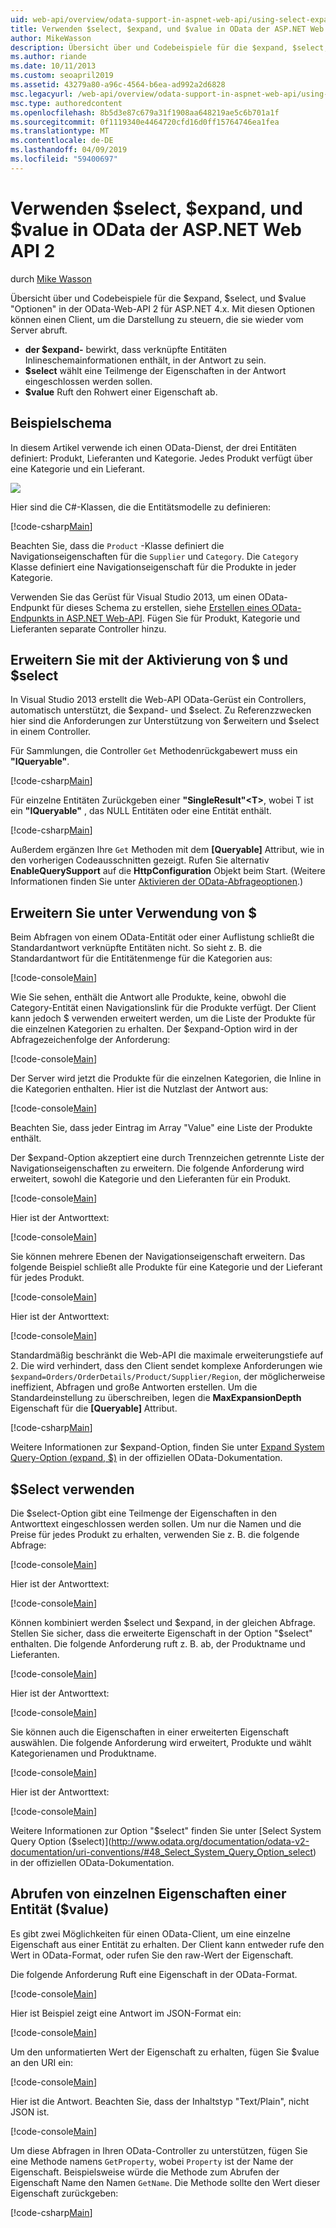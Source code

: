 ```yaml
---
uid: web-api/overview/odata-support-in-aspnet-web-api/using-select-expand-and-value
title: Verwenden $select, $expand, und $value in OData der ASP.NET Web API 2 - ASP.NET 4.x
author: MikeWasson
description: Übersicht über und Codebeispiele für die $expand, $select, und $value "Optionen" in der OData-Web-API 2 für ASP.NET 4.x.
ms.author: riande
ms.date: 10/11/2013
ms.custom: seoapril2019
ms.assetid: 43279a80-a96c-4564-b6ea-ad992a2d6828
msc.legacyurl: /web-api/overview/odata-support-in-aspnet-web-api/using-select-expand-and-value
msc.type: authoredcontent
ms.openlocfilehash: 8b5d3e87c679a31f1908aa648219ae5c6b701a1f
ms.sourcegitcommit: 0f1119340e4464720cfd16d0ff15764746ea1fea
ms.translationtype: MT
ms.contentlocale: de-DE
ms.lasthandoff: 04/09/2019
ms.locfileid: "59400697"
---
```

# <a name="using-select-expand-and-value-in-aspnet-web-api-2-odata"></a>Verwenden $select, $expand, und $value in OData der ASP.NET Web API 2

durch [Mike Wasson](https://github.com/MikeWasson)

Übersicht über und Codebeispiele für die $expand, $select, und $value "Optionen" in der OData-Web-API 2 für ASP.NET 4.x. Mit diesen Optionen können einen Client, um die Darstellung zu steuern, die sie wieder vom Server abruft.

- **der $expand-** bewirkt, dass verknüpfte Entitäten Inlineschemainformationen enthält, in der Antwort zu sein.
- **$select** wählt eine Teilmenge der Eigenschaften in der Antwort eingeschlossen werden sollen.
- **$value** Ruft den Rohwert einer Eigenschaft ab.

## <a name="example-schema"></a>Beispielschema

In diesem Artikel verwende ich einen OData-Dienst, der drei Entitäten definiert: Produkt, Lieferanten und Kategorie. Jedes Produkt verfügt über eine Kategorie und ein Lieferant.

![](using-select-expand-and-value/_static/image1.png)

Hier sind die C#-Klassen, die die Entitätsmodelle zu definieren:

[!code-csharp[Main](using-select-expand-and-value/samples/sample1.cs)]

Beachten Sie, dass die `Product` -Klasse definiert die Navigationseigenschaften für die `Supplier` und `Category`. Die `Category` Klasse definiert eine Navigationseigenschaft für die Produkte in jeder Kategorie.

Verwenden Sie das Gerüst für Visual Studio 2013, um einen OData-Endpunkt für dieses Schema zu erstellen, siehe [Erstellen eines OData-Endpunkts in ASP.NET Web-API](odata-v3/creating-an-odata-endpoint.md). Fügen Sie für Produkt, Kategorie und Lieferanten separate Controller hinzu.

## <a name="enabling-expand-and-select"></a>Erweitern Sie mit der Aktivierung von $ und $select

In Visual Studio 2013 erstellt die Web-API OData-Gerüst ein Controllers, automatisch unterstützt, die $expand- und $select. Zu Referenzzwecken hier sind die Anforderungen zur Unterstützung von $erweitern und $select in einem Controller.

Für Sammlungen, die Controller `Get` Methodenrückgabewert muss ein **"IQueryable"**.

[!code-csharp[Main](using-select-expand-and-value/samples/sample2.cs)]

Für einzelne Entitäten Zurückgeben einer **"SingleResult"&lt;T&gt;**, wobei T ist ein **"IQueryable"** , das NULL Entitäten oder eine Entität enthält.

[!code-csharp[Main](using-select-expand-and-value/samples/sample3.cs)]

Außerdem ergänzen Ihre `Get` Methoden mit dem **[Queryable]** Attribut, wie in den vorherigen Codeausschnitten gezeigt. Rufen Sie alternativ **EnableQuerySupport** auf die **HttpConfiguration** Objekt beim Start. (Weitere Informationen finden Sie unter [Aktivieren der OData-Abfrageoptionen](supporting-odata-query-options.md#enable).)

## <a name="using-expand"></a>Erweitern Sie unter Verwendung von $

Beim Abfragen von einem OData-Entität oder einer Auflistung schließt die Standardantwort verknüpfte Entitäten nicht. So sieht z. B. die Standardantwort für die Entitätenmenge für die Kategorien aus:

[!code-console[Main](using-select-expand-and-value/samples/sample4.cmd)]

Wie Sie sehen, enthält die Antwort alle Produkte, keine, obwohl die Category-Entität einen Navigationslink für die Produkte verfügt. Der Client kann jedoch $ verwenden erweitert werden, um die Liste der Produkte für die einzelnen Kategorien zu erhalten. Der $expand-Option wird in der Abfragezeichenfolge der Anforderung:

[!code-console[Main](using-select-expand-and-value/samples/sample5.cmd)]

Der Server wird jetzt die Produkte für die einzelnen Kategorien, die Inline in die Kategorien enthalten. Hier ist die Nutzlast der Antwort aus:

[!code-console[Main](using-select-expand-and-value/samples/sample6.cmd)]

Beachten Sie, dass jeder Eintrag im Array "Value" eine Liste der Produkte enthält.

Der $expand-Option akzeptiert eine durch Trennzeichen getrennte Liste der Navigationseigenschaften zu erweitern. Die folgende Anforderung wird erweitert, sowohl die Kategorie und den Lieferanten für ein Produkt.

[!code-console[Main](using-select-expand-and-value/samples/sample7.cmd)]

Hier ist der Antworttext:

[!code-console[Main](using-select-expand-and-value/samples/sample8.cmd)]

Sie können mehrere Ebenen der Navigationseigenschaft erweitern. Das folgende Beispiel schließt alle Produkte für eine Kategorie und der Lieferant für jedes Produkt.

[!code-console[Main](using-select-expand-and-value/samples/sample9.cmd)]

Hier ist der Antworttext:

[!code-console[Main](using-select-expand-and-value/samples/sample10.cmd)]

Standardmäßig beschränkt die Web-API die maximale erweiterungstiefe auf 2. Die wird verhindert, dass den Client sendet komplexe Anforderungen wie `$expand=Orders/OrderDetails/Product/Supplier/Region`, der möglicherweise ineffizient, Abfragen und große Antworten erstellen. Um die Standardeinstellung zu überschreiben, legen die **MaxExpansionDepth** Eigenschaft für die **[Queryable]** Attribut.

[!code-csharp[Main](using-select-expand-and-value/samples/sample11.cs)]

Weitere Informationen zur $expand-Option, finden Sie unter [Expand System Query-Option (expand, $)](http://www.odata.org/documentation/odata-v2-documentation/uri-conventions/#46_Expand_System_Query_Option_expand) in der offiziellen OData-Dokumentation.

## <a name="using-select"></a>$Select verwenden

Die $select-Option gibt eine Teilmenge der Eigenschaften in den Antworttext eingeschlossen werden sollen. Um nur die Namen und die Preise für jedes Produkt zu erhalten, verwenden Sie z. B. die folgende Abfrage:

[!code-console[Main](using-select-expand-and-value/samples/sample12.cmd)]

Hier ist der Antworttext:

[!code-console[Main](using-select-expand-and-value/samples/sample13.cmd)]

Können kombiniert werden $select und $expand, in der gleichen Abfrage. Stellen Sie sicher, dass die erweiterte Eigenschaft in der Option "$select" enthalten. Die folgende Anforderung ruft z. B. ab, der Produktname und Lieferanten.

[!code-console[Main](using-select-expand-and-value/samples/sample14.cmd)]

Hier ist der Antworttext:

[!code-console[Main](using-select-expand-and-value/samples/sample15.cmd)]

Sie können auch die Eigenschaften in einer erweiterten Eigenschaft auswählen. Die folgende Anforderung wird erweitert, Produkte und wählt Kategorienamen und Produktname.

[!code-console[Main](using-select-expand-and-value/samples/sample16.cmd)]

Hier ist der Antworttext:

[!code-console[Main](using-select-expand-and-value/samples/sample17.cmd)]

Weitere Informationen zur Option "$select" finden Sie unter [Select System Query Option ($select)](http://www.odata.org/documentation/odata-v2-documentation/uri-conventions/#48_Select_System_Query_Option_select) in der offiziellen OData-Dokumentation.

## <a name="getting-individual-properties-of-an-entity-value"></a>Abrufen von einzelnen Eigenschaften einer Entität ($value)

Es gibt zwei Möglichkeiten für einen OData-Client, um eine einzelne Eigenschaft aus einer Entität zu erhalten. Der Client kann entweder rufe den Wert in OData-Format, oder rufen Sie den raw-Wert der Eigenschaft.

Die folgende Anforderung Ruft eine Eigenschaft in der OData-Format.

[!code-console[Main](using-select-expand-and-value/samples/sample18.cmd)]

Hier ist Beispiel zeigt eine Antwort im JSON-Format ein:

[!code-console[Main](using-select-expand-and-value/samples/sample19.cmd)]

Um den unformatierten Wert der Eigenschaft zu erhalten, fügen Sie $value an den URI ein:

[!code-console[Main](using-select-expand-and-value/samples/sample20.cmd)]

Hier ist die Antwort. Beachten Sie, dass der Inhaltstyp "Text/Plain", nicht JSON ist.

[!code-console[Main](using-select-expand-and-value/samples/sample21.cmd)]

Um diese Abfragen in Ihren OData-Controller zu unterstützen, fügen Sie eine Methode namens `GetProperty`, wobei `Property` ist der Name der Eigenschaft. Beispielsweise würde die Methode zum Abrufen der Eigenschaft Name den Namen `GetName`. Die Methode sollte den Wert dieser Eigenschaft zurückgeben:

[!code-csharp[Main](using-select-expand-and-value/samples/sample22.cs)]
